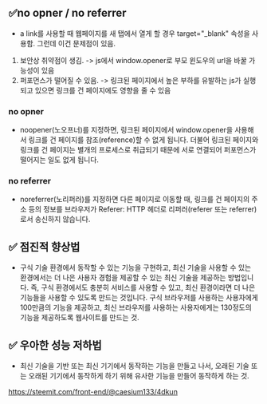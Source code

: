 ## ✅no opner / no referrer

-   a link를 사용할 때 웹페이지를 새 탭에서 열게 할 경우 target="\_blank" 속성을 사용함. 그런데 이건 문제점이 있음.

1. 보안상 취약점이 생김. -> js에서 window.opener로 부모 윈도우의 url을 바꿀 가능성이 있음
2. 퍼포먼스가 떨어질 수 있음. -> 링크된 페이지에서 높은 부하를 유발하는 js가 실행되고 있으면 링크를 건 페이지에도 영향을 줄 수 있음

### **no opner**

-   noopener(노오프너)를 지정하면, 링크된 페이지에서 window.opener을 사용해서 링크를 건 페이지를 참조(reference)할 수 없게 됩니다. 더불어 링크된 페이지와 링크를 건 페이지는 별개의 프로세스로 취급되기 때문에 서로 연결되어 퍼포먼스가 떨어지는 일도 없게 됩니다.

### **no referrer**

-   noreferrer(노리퍼러)를 지정하면 다른 페이지로 이동할 때, 링크를 건 페이지의 주소 등의 정보를 브라우저가 Referer: HTTP 헤더로 리퍼러(referer 또는 referrer)로서 송신하지 않습니다.

## ✅ 점진적 향상법

-   구식 기술 환경에서 동작할 수 있는 기능을 구현하고, 최신 기술을 사용할 수 있는 환경에서는 더 나은 사용자 경험을 제공할 수 있는 최신 기술을 제공하는 방법입니다. 즉, 구식 환경에서도 충분히 서비스를 사용할 수 있고, 최신 환경이라면 더 나은 기능들을 사용할 수 있도록 만드는 것입니다. 구식 브라우저를 사용하는 사용자에게 100만큼의 기능을 제공하고, 최신 브라우저를 사용하는 사용자에게는 130정도의 기능을 제공하도록 웹사이트를 만드는 것.

## ✅ 우아한 성능 저하법

-   최신 기술을 기반 또는 최신 기기에서 동작하는 기능을 만들고 나서, 오래된 기술 또는 오래된 기기에서 동작하게 하기 위해 유사한 기능을 만들어 동작하게 하는 것.

https://steemit.com/front-end/@caesium133/4dkun
